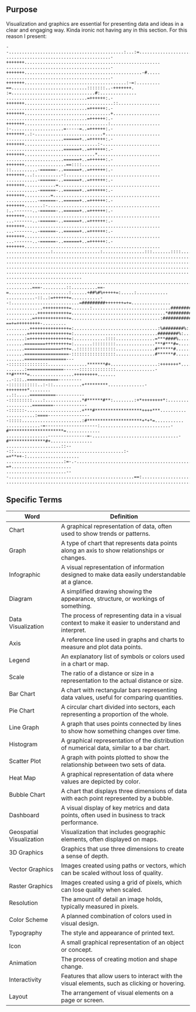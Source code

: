 ## Purpose

Visualization and graphics are essential for presenting data and ideas in a clear and engaging way. Kinda ironic not having any in this section. For this reason I present:

```
--............................................:...:=................................................
........................................-+++++++....................................................
........................................-+++++++.............................................-#.....
........................................-+++++++.......................................:-=:.........
==.............................:::::::..-+++++++. :=................................#:..............
...............................=++++++:.-+++++++..................................::................
...............................=++++++:.-+++++++.................................+..................
...............................=++++++:.-+++++++................................:...................
:-....................=-----=..=++++++:.-+++++++..:-..........................+.....................
......................======+..=++++++:.-+++++++............................:-......................
......................======+..=++++++:.-+++++++...........................*........................
......................======+..=++++++:.-+++++++................==::::..............................
::..........-======-..======+..=++++++:.-+++++++...:..........-:....................................
............-======-..======+..=++++++:.-+++++++............=.......................................
............-======-..======+..=++++++:.-+++++++..........=.........................................
............-======-..======+..=++++++:.-+++++++.......:-...........................................
:..-------..-======-..======+..=++++++:.-+++++++....................................................
...-------..-======-..======+..=++++++:.-+++++++....................................................
...-------..-======-..======+..=++++++:.-+++++++....................................................
...-------..-======-..======+..=++++++:.-+++++++....................................................
.................:..................:................:::.......::::......-:.-......::.:.....:::.:...
....................................................................................................
....................................................................................................
....................................................................................................
...................................................................... .............................
....................................................................................................
..........===-.........::..........==-=.......................:......+##%#%+++++=:.....:............
...........-::..:=++++++=...........--:..........................=#########+++++++=+=...............
..............++++++++++=.......:..............................############+++++=++++++:............
............++++++++++++=....................................*#############+=++++++++=+=+...........
..........=+++++++++++++=..................................:###########%*=-:-==+=+++++++++-.........
.........+++++++++++++++=:................................:%########%:...........=++=++++=+-........
........=+++++++++++++++=:................................########%:...............++++++=++:.......
.......:=+++++++++++++++=:............::::...............=***####%..................=++++++++.......
.......========+++++++++=:.......:::::::::...............***#***#=...................+++++++*:......
.......==============+++=..:::::::::::::::...............#******#....................+++++++*-......
.......=================-:::::::::::::::::...............#******#....................+++++++*:......
.......================----:::::::::::::::...............*******#+..................:+++++++*.......
.......:==============------::::::::::::::...............-**#*****=.................+++++++++.......
..-:::..============----------:::::::::::..:-::...........+*********..............-++++++++*........
..::.....==========------------:::::::::....:..............*#******#**:........:+*++++++++*:........
..........========--------------::::::-.....................+***#******************++++***..........
...........:====-----------------:::::.......................:#*********************+*+*=...........
.............-=--------------------:...........................-#*********************=.............
................---------------=-.................................-#**************#+................
.....................::---::..........................................:-=+**++-:....................
......................:=-.-..............................................=-=+.......................
.......................---................................................==:.......................
....................................................................................................
```
## Specific Terms

| Word                  | Definition                                                                                 |
| --------------------- | ------------------------------------------------------------------------------------------ |
| Chart                 | A graphical representation of data, often used to show trends or patterns.                 |
| Graph                 | A type of chart that represents data points along an axis to show relationships or changes.|
| Infographic           | A visual representation of information designed to make data easily understandable at a glance. |
| Diagram               | A simplified drawing showing the appearance, structure, or workings of something.          |
| Data Visualization    | The process of representing data in a visual context to make it easier to understand and interpret. |
| Axis                  | A reference line used in graphs and charts to measure and plot data points.                |
| Legend                | An explanatory list of symbols or colors used in a chart or map.                           |
| Scale                 | The ratio of a distance or size in a representation to the actual distance or size.        |
| Bar Chart             | A chart with rectangular bars representing data values, useful for comparing quantities.   |
| Pie Chart             | A circular chart divided into sectors, each representing a proportion of the whole.        |
| Line Graph            | A graph that uses points connected by lines to show how something changes over time.       |
| Histogram             | A graphical representation of the distribution of numerical data, similar to a bar chart.  |
| Scatter Plot          | A graph with points plotted to show the relationship between two sets of data.             |
| Heat Map              | A graphical representation of data where values are depicted by color.                     |
| Bubble Chart          | A chart that displays three dimensions of data with each point represented by a bubble.    |
| Dashboard             | A visual display of key metrics and data points, often used in business to track performance. |
| Geospatial Visualization | Visualization that includes geographic elements, often displayed on maps.                |
| 3D Graphics           | Graphics that use three dimensions to create a sense of depth.                            |
| Vector Graphics       | Images created using paths or vectors, which can be scaled without loss of quality.        |
| Raster Graphics       | Images created using a grid of pixels, which can lose quality when scaled.                 |
| Resolution            | The amount of detail an image holds, typically measured in pixels.                         |
| Color Scheme          | A planned combination of colors used in visual design.                                     |
| Typography            | The style and appearance of printed text.                                                  |
| Icon                  | A small graphical representation of an object or concept.                                  |
| Animation             | The process of creating motion and shape change.                                           |
| Interactivity         | Features that allow users to interact with the visual elements, such as clicking or hovering. |
| Layout                | The arrangement of visual elements on a page or screen.                                    |
